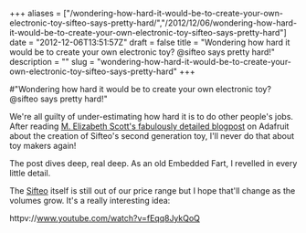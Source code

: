 +++
aliases = ["/wondering-how-hard-it-would-be-to-create-your-own-electronic-toy-sifteo-says-pretty-hard/","/2012/12/06/wondering-how-hard-it-would-be-to-create-your-own-electronic-toy-sifteo-says-pretty-hard"]
date = "2012-12-06T13:51:57Z"
draft = false
title = "Wondering how hard it would be to create your own electronic toy? @sifteo says pretty hard!"
description = ""
slug = "wondering-how-hard-it-would-be-to-create-your-own-electronic-toy-sifteo-says-pretty-hard"
+++

#"Wondering how hard it would be to create your own electronic toy? @sifteo says pretty hard!"

We're all guilty of under-estimating how hard it is to do other people's jobs. After reading <a href="http://www.adafruit.com/blog/2012/12/05/how-we-built-a-super-nintendo-out-of-a-wireless-keyboard-sifteo-sifteo/">M. Elizabeth Scott's fabulously detailed blogpost</a> on Adafruit about the creation of Sifteo's second generation toy, I'll never do that about toy makers again!

The post dives deep, real deep. As an old Embedded Fart, I revelled in every little detail. 

The <a href="https://www.sifteo.com/">Sifteo</a> itself is still out of our price range but I hope that'll change as the volumes grow. It's a really interesting idea:

httpv://www.youtube.com/watch?v=fEqq8JykQoQ